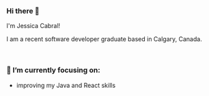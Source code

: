 ### Hi there 👋

I'm Jessica Cabral!

I am a recent software developer graduate based in Calgary, Canada.

<br>

### 🌱 I’m currently focusing on:
  - improving my Java and React skills
